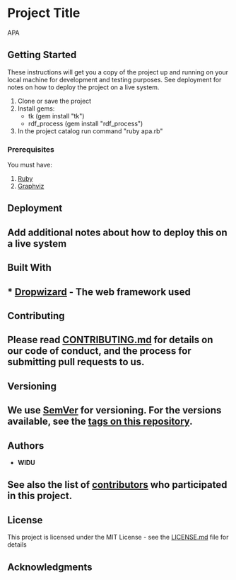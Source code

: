 # Project Title

APA

## Getting Started

These instructions will get you a copy of the project up and running on your local machine for development and testing purposes. See deployment for notes on how to deploy the project on a live system.
1. Clone or save the project
2. Install gems:
	* tk (gem install "tk")
	* rdf_process (gem install "rdf_process")
3. In the project catalog run command "ruby apa.rb"

### Prerequisites

You must have:
1. [Ruby](https://www.ruby-lang.org/en/downloads/)
2. [Graphviz](https://graphviz.gitlab.io/)



## Deployment

## Add additional notes about how to deploy this on a live system

## Built With

## * [Dropwizard](http://www.dropwizard.io/1.0.2/docs/) - The web framework used


## Contributing

## Please read [CONTRIBUTING.md](https://gist.github.com/PurpleBooth/b24679402957c63ec426) for details on our code of conduct, and the process for submitting pull requests to us.

## Versioning

## We use [SemVer](http://semver.org/) for versioning. For the versions available, see the [tags on this repository](https://github.com/your/project/tags). 

## Authors

* **WIDU** 

## See also the list of [contributors](https://github.com/your/project/contributors) who participated in this project.

## License

This project is licensed under the MIT License - see the [LICENSE.md](LICENSE.md) file for details

## Acknowledgments

